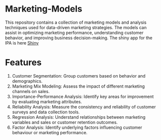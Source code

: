 # Marketing-Models
This repository contains a collection of marketing models and analysis techniques used for data-driven marketing strategies. The models can assist in optimizing marketing performance, understanding customer behavior, and improving business decision-making. The shiny app for the IPA is here [Shiny]( https://l9sxb9-enita-omuvwie.shinyapps.io/project/)

# Features
1. Customer Segmentation: Group customers based on behavior and demographics.
2. Marketing Mix Modeling: Assess the impact of different marketing channels on sales.
3. Importance-Performance Analysis: Identify key areas for improvement by evaluating marketing attributes.
4. Reliability Analysis: Measure the consistency and reliability of customer surveys and data collection tools.
5. Regression Analysis: Understand relationships between marketing variables and sales or customer retention outcomes.
6. Factor Analysis: Identify underlying factors influencing customer behaviour or marketing performance.
